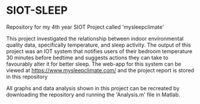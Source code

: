 # SIOT-SLEEP
Repository for my 4th year SIOT Project called 'mysleepclimate'

This project investigated the relationship between indoor environmental quality data, specifically temperature, and sleep activity. The output of this project was an IOT system that notifies users of their bedroom temperature 30 minutes before bedtime and suggests actions they can take to favourably alter it for better sleep. The web-app for this system can be viewed at https://www.mysleepclimate.com/ and the project report is stored in this repository 

All graphs and data analysis shown in this project can be recreated by downloading the repository and running the 'Analysis.m' file in Matlab. 
